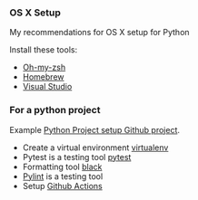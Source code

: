 ### OS X Setup
My recommendations for OS X setup for Python

Install these tools:

* [Oh-my-zsh](https://ohmyz.sh/)
* [Homebrew](https://brew.sh/)
* [Visual Studio](https://code.visualstudio.com/)

### For a python project

Example [Python Project setup Github project](https://github.com/noahgift/github-actions-pytest).

* Create a virtual environment [virtualenv](https://virtualenv.pypa.io/en/latest/)
* Pytest is a testing tool [pytest](https://docs.pytest.org/en/stable/)
* Formatting tool [black](https://github.com/psf/black)
* [Pylint](https://www.pylint.org/) is a testing tool
* Setup [Github Actions](https://github.com/features/actions)
